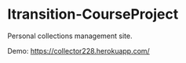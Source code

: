 # Itransition-CourseProject

Personal collections management site.

Demo: https://collector228.herokuapp.com/
